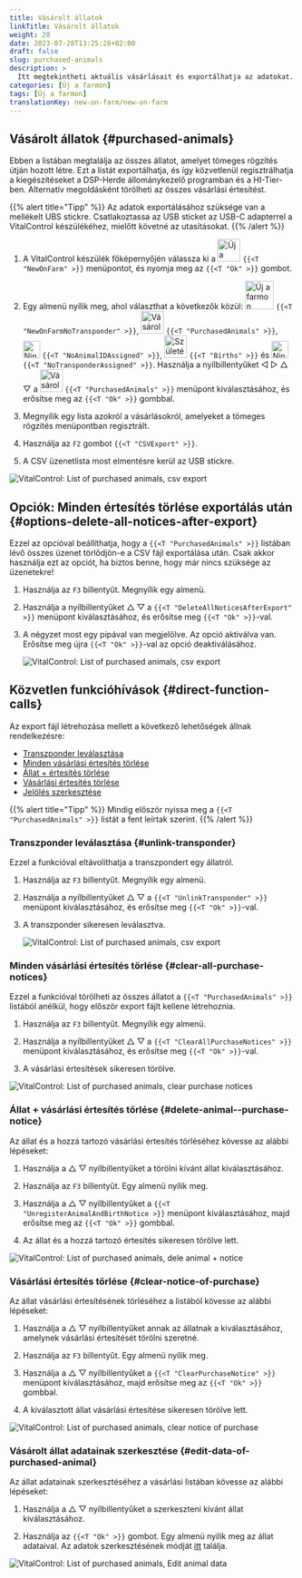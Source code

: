 ```yaml
---
title: Vásárolt állatok
linkTitle: Vásárolt állatok
weight: 20
date: 2023-07-28T13:25:28+02:00
draft: false
slug: purchased-animals
description: >
  Itt megtekintheti aktuális vásárlásait és exportálhatja az adatokat.
categories: [Új a farmon]
tags: [Új a farmon]
translationKey: new-on-farm/new-on-farm
---
```

## Vásárolt állatok {#purchased-animals}

Ebben a listában megtalálja az összes állatot, amelyet tömeges rögzítés útján hozott létre. Ezt a listát exportálhatja, és így közvetlenül regisztrálhatja a kiegészítéseket a DSP-Herde állománykezelő programban és a HI-Tier-ben. Alternatív megoldásként törölheti az összes vásárlási értesítést.

{{% alert title="Tipp" %}}
Az adatok exportálásához szüksége van a mellékelt UBS stickre. Csatlakoztassa az USB sticket az USB-C adapterrel a VitalControl készülékéhez, mielőtt követné az utasításokat.
{{% /alert %}}

1. A VitalControl készülék főképernyőjén válassza ki a <img src="/icons/main/new-on-farm.svg" width="40" align="bottom" alt="Új a farmon" /> `{{<T "NewOnFarm" >}}` menüpontot, és nyomja meg az `{{<T "Ok" >}}` gombot.

2. Egy almenü nyílik meg, ahol választhat a következők közül: <img src="/icons/registration/new-on-farm-no-transponder.svg" width="50" align="bottom" alt="Új a farmon, transzponder nélkül" /> `{{<T "NewOnFarmNoTransponder" >}}`, <img src="/icons/main/new-on-farm.svg" width="40" align="bottom" alt="Vásárolt állatok" /> `{{<T "PurchasedAnimals" >}}`, <img src="/icons/registration/no-eartag-number.svg" width="30" align="bottom" alt="Nincs nemzeti állatazonosító" /> `{{<T "NoAnimalIDAssigned" >}}`, <img src="/icons/main/births.svg" width="40" align="bottom" alt="Születések" /> `{{<T "Births" >}}` és <img src="/icons/registration/no-transponder.svg" width="30" align="bottom" alt="Nincs transzponder" /> `{{<T "NoTransponderAssigned" >}}`. Használja a nyílbillentyűket ◁ ▷ △ ▽ a <img src="/icons/main/new-on-farm.svg" width="40" align="bottom" alt="Vásárolt állatok" /> `{{<T "PurchasedAnimals" >}}` menüpont kiválasztásához, és erősítse meg az `{{<T "Ok" >}}` gombbal.

3. Megnyílik egy lista azokról a vásárlásokról, amelyeket a tömeges rögzítés menüpontban regisztrált.

4. Használja az `F2` gombot `{{<T "CSVExport" >}}`.

5. A CSV üzenetlista most elmentésre kerül az USB stickre.

![VitalControl: List of purchased animals, csv export](../images/purchasedanimals.png "Purchased animals, csv export ")

## Opciók: Minden értesítés törlése exportálás után {#options-delete-all-notices-after-export}

Ezzel az opcióval beállíthatja, hogy a `{{<T "PurchasedAnimals" >}}` listában lévő összes üzenet törlődjön-e a CSV fájl exportálása után. Csak akkor használja ezt az opciót, ha biztos benne, hogy már nincs szüksége az üzenetekre!

1. Használja az `F3` billentyűt. Megnyílik egy almenü.

2. Használja a nyílbillentyűket △ ▽ a `{{<T "DeleteAllNoticesAfterExport" >}}` menüpont kiválasztásához, és erősítse meg `{{<T "Ok" >}}`-val.

3. A négyzet most egy pipával van megjelölve. Az opció aktiválva van. Erősítse meg újra `{{<T "Ok" >}}`-val az opció deaktiválásához.

    ![VitalControl: List of purchased animals, csv export](../images/delete-all.png "Minden értesítés törlése exportálás után")    

## Közvetlen funkcióhívások {#direct-function-calls}

Az export fájl létrehozása mellett a következő lehetőségek állnak rendelkezésre:

- [Transzponder leválasztása](#unlink-transponder)
- [Minden vásárlási értesítés törlése](#clear-all-purchase-notices)
- [Állat + értesítés törlése](#delete-animal--purchase-notice)
- [Vásárlási értesítés törlése](#clear-notice-of-purchase)
- [Jelölés szerkesztése](#edit-data-of-purchased-animal)

{{% alert title="Tipp" %}}
Mindig először nyissa meg a `{{<T "PurchasedAnimals" >}}` listát a fent leírtak szerint.
{{% /alert %}}

### Transzponder leválasztása {#unlink-transponder}

Ezzel a funkcióval eltávolíthatja a transzpondert egy állatról.

1. Használja az `F3` billentyűt. Megnyílik egy almenü.

2. Használja a nyílbillentyűket △ ▽ a `{{<T "UnlinkTransponder" >}}` menüpont kiválasztásához, és erősítse meg `{{<T "Ok" >}}`-val.

3. A transzponder sikeresen leválasztva.

    ![VitalControl: List of purchased animals, csv export](../images/unlink-transponder.png "Vásárolt állatok, transzponder leválasztása")

### Minden vásárlási értesítés törlése {#clear-all-purchase-notices}

Ezzel a funkcióval törölheti az összes állatot a `{{<T "PurchasedAnimals" >}}` listából anélkül, hogy először export fájlt kellene létrehoznia.

1. Használja az `F3` billentyűt. Megnyílik egy almenü.

2. Használja a nyílbillentyűket △ ▽ a `{{<T "ClearAllPurchaseNotices" >}}` menüpont kiválasztásához, és erősítse meg `{{<T "Ok" >}}`-val.

3. A vásárlási értesítések sikeresen törölve.

![VitalControl: List of purchased animals, clear purchase notices](../images/clear.png "Clear all purchase notices ")

### Állat + vásárlási értesítés törlése {#delete-animal--purchase-notice}

Az állat és a hozzá tartozó vásárlási értesítés törléséhez kövesse az alábbi lépéseket:

1. Használja a △ ▽ nyílbillentyűket a törölni kívánt állat kiválasztásához.

2. Használja az `F3` billentyűt. Egy almenü nyílik meg.

3. Használja a △ ▽ nyílbillentyűket a `{{<T "UnregisterAnimalAndBirthNotice >}}` menüpont kiválasztásához, majd erősítse meg az `{{<T "Ok" >}}` gombbal.

4. Az állat és a hozzá tartozó értesítés sikeresen törölve lett.

![VitalControl: List of purchased animals, dele animal + notice](../images/delete.png "Delete animal + notice")

### Vásárlási értesítés törlése {#clear-notice-of-purchase}

Az állat vásárlási értesítésének törléséhez a listából kövesse az alábbi lépéseket:

1. Használja a △ ▽ nyílbillentyűket annak az állatnak a kiválasztásához, amelynek vásárlási értesítését törölni szeretné.

2. Használja az `F3` billentyűt. Egy almenü nyílik meg.

3. Használja a △ ▽ nyílbillentyűket a `{{<T "ClearPurchaseNotice" >}}` menüpont kiválasztásához, majd erősítse meg az `{{<T "Ok" >}}` gombbal.

4. A kiválasztott állat vásárlási értesítése sikeresen törölve lett.

![VitalControl: List of purchased animals, clear notice of purchase](../images/clearnotice.png "Clear notice of purchase")

### Vásárolt állat adatainak szerkesztése {#edit-data-of-purchased-animal}

Az állat adatainak szerkesztéséhez a vásárlási listában kövesse az alábbi lépéseket:

1. Használja a △ ▽ nyílbillentyűket a szerkeszteni kívánt állat kiválasztásához.

2. Használja az `{{<T "Ok" >}}` gombot. Egy almenü nyílik meg az állat adataival. Az adatok szerkesztésének módját [itt](/hu/docs/actions/edit/#edit-animal-data) találja.

![VitalControl: List of purchased animals, Edit animal data](../images/edit.png "Edit data of purchased animal")
